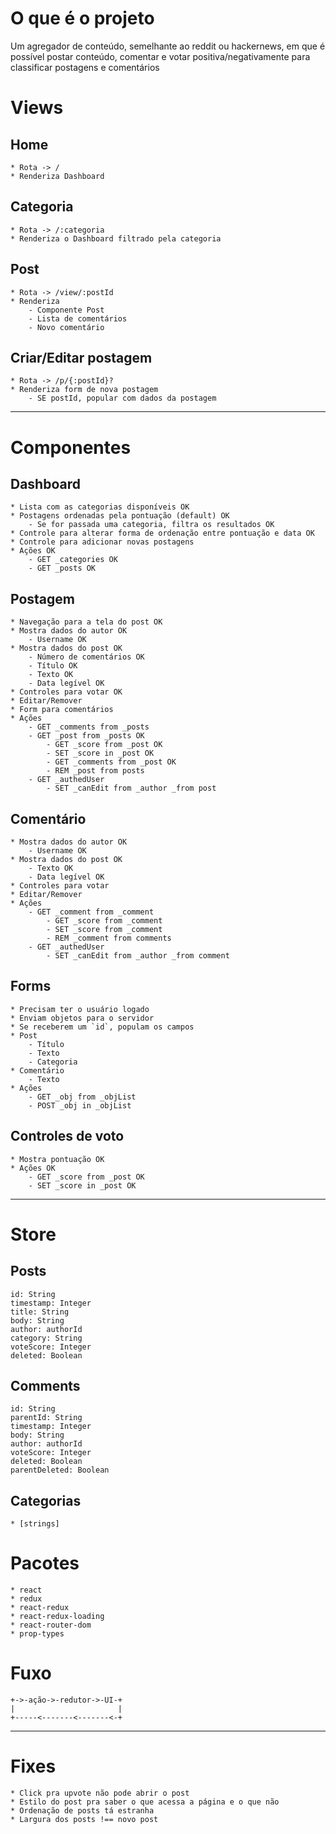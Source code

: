 # O que é o projeto

Um agregador de conteúdo, semelhante ao reddit ou hackernews, em que é possível postar conteúdo, comentar e votar positiva/negativamente para classificar postagens e comentários

# Views

## Home
	* Rota -> /
	* Renderiza Dashboard

## Categoria
	* Rota -> /:categoria
	* Renderiza o Dashboard filtrado pela categoria

## Post
	* Rota -> /view/:postId
	* Renderiza
		- Componente Post
		- Lista de comentários
		- Novo comentário

## Criar/Editar postagem
	* Rota -> /p/{:postId}?
	* Renderiza form de nova postagem
		- SE postId, popular com dados da postagem

--------------------------------------------------

# Componentes

## Dashboard
	* Lista com as categorias disponíveis OK
	* Postagens ordenadas pela pontuação (default) OK
		- Se for passada uma categoria, filtra os resultados OK
	* Controle para alterar forma de ordenação entre pontuação e data OK
	* Controle para adicionar novas postagens
	* Ações OK
		- GET _categories OK
		- GET _posts OK

## Postagem
	* Navegação para a tela do post OK
	* Mostra dados do autor OK
		- Username OK
	* Mostra dados do post OK
		- Número de comentários OK
		- Título OK
		- Texto OK
		- Data legível OK
	* Controles para votar OK
	* Editar/Remover
	* Form para comentários
	* Ações
		- GET _comments from _posts
		- GET _post from _posts OK
			- GET _score from _post OK
			- SET _score in _post OK
			- GET _comments from _post OK
			- REM _post from posts
		- GET _authedUser
			- SET _canEdit from _author _from post

## Comentário
	* Mostra dados do autor OK
		- Username OK
	* Mostra dados do post OK
		- Texto OK
		- Data legível OK
	* Controles para votar
	* Editar/Remover
	* Ações
		- GET _comment from _comment
			- GET _score from _comment
			- SET _score from _comment
			- REM _comment from comments
		- GET _authedUser
			- SET _canEdit from _author _from comment

## Forms
	* Precisam ter o usuário logado
	* Enviam objetos para o servidor
	* Se receberem um `id`, populam os campos
	* Post
		- Título
		- Texto
		- Categoria
	* Comentário
		- Texto
	* Ações
		- GET _obj from _objList
		- POST _obj in _objList

## Controles de voto
	* Mostra pontuação OK
	* Ações OK
		- GET _score from _post OK
		- SET _score in _post OK

--------------------------------------------------

# Store

## Posts
	id: String
	timestamp: Integer
	title: String
	body: String
	author: authorId
	category: String
	voteScore: Integer
	deleted: Boolean

## Comments
	id: String
	parentId: String
	timestamp: Integer
	body: String
	author: authorId
	voteScore: Integer
	deleted: Boolean
	parentDeleted: Boolean

## Categorias
	* [strings]

# Pacotes

	* react
	* redux
	* react-redux
	* react-redux-loading
	* react-router-dom
	* prop-types

# Fuxo

	+->-ação->-redutor->-UI-+
	|                       |
	+-----<-------<-------<-+

--------------------------------------------------

# Fixes
	* Click pra upvote não pode abrir o post
	* Estilo do post pra saber o que acessa a página e o que não
	* Ordenação de posts tá estranha
	* Largura dos posts !== novo post
